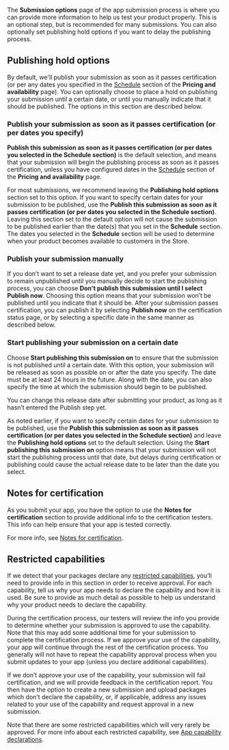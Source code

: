 The **Submission options** page of the app submission process is where you can provide more information to help us test your product properly. This is an optional step, but is recommended for many submissions. You can also optionally set publishing hold options if you want to delay the publishing process.

## Publishing hold options

By default, we'll publish your submission as soon as it passes certification (or per any dates you specified in the  [Schedule](../../../apps/publish/publish-your-app/release-schedule.md) section of the **Pricing and availability** page). You can optionally choose to place a hold on publishing your submission until a certain date, or until you manually indicate that it should be published. The options in this section are described below.

### Publish your submission as soon as it passes certification (or per dates you specify)

**Publish this submission as soon as it passes certification (or per dates you selected in the Schedule section)** is the default selection, and means that your submission will begin the publishing process as soon as it passes certification, unless you have configured dates in the [Schedule](../../../apps/publish/publish-your-app/release-schedule.md) section of the **Pricing and availability** page.

For most submissions, we recommend leaving the **Publishing hold options** section set to this option. If you want to specify certain dates for your submission to be published, use the **Publish this submission as soon as it passes certification (or per dates you selected in the Schedule section)**. Leaving this section set to the default option will not cause the submission to be published earlier than the date(s) that you set in the **Schedule** section. The dates you selected in the **Schedule** section will be used to determine when your product becomes available to customers in the Store.

### Publish your submission manually

If you don’t want to set a release date yet, and you prefer your submission to remain unpublished until you manually decide to start the publishing process, you can choose **Don't publish this submission until I select Publish now**. Choosing this option means that your submission won’t be published until you indicate that it should be. After your submission passes certification, you can publish it by selecting **Publish now** on the certification status page, or by selecting a specific date in the same manner as described below.

### Start publishing your submission on a certain date

Choose **Start publishing this submission on** to ensure that the submission is not published until a certain date. With this option, your submission will be released as soon as possible on or after the date you specify. The date must be at least 24 hours in the future. Along with the date, you can also specify the time at which the submission should begin to be published.

You can change this release date after submitting your product, as long as it hasn’t entered the Publish step yet.

As noted earlier, if you want to specify certain dates for your submission to be published, use the **Publish this submission as soon as it passes certification (or per dates you selected in the Schedule section)** and leave the **Publishing hold options** set to the default selection. Using the **Start publishing this submission on** option means that your submission will not start the publishing process until that date, but delays during certification or publishing could cause the actual release date to be later than the date you select.

## Notes for certification

As you submit your app, you have the option to use the **Notes for certification** section to provide additional info to the certification testers. This info can help ensure that your app is tested correctly.

For more info, see [Notes for certification](../../../apps/publish/publish-your-app/notes-for-certification.md).

## Restricted capabilities

If we detect that your packages declare any [restricted capabilities](/windows/uwp/packaging/app-capability-declarations#restricted-capabilities), you’ll need to provide info in this section in order to receive approval. For each capability, tell us why your app needs to declare the capability and how it is used. Be sure to provide as much detail as possible to help us understand why your product needs to declare the capability.

During the certification process, our testers will review the info you provide to determine whether your submission is approved to use the capability. Note that this may add some additional time for your submission to complete the certification process. If we approve your use of the capability, your app will continue through the rest of the certification process. You generally will not have to repeat the capability approval process when you submit updates to your app (unless you declare additional capabilities).

If we don’t approve your use of the capability, your submission will fail certification, and we will provide feedback in the certification report. You then have the option to create a new submission and upload packages which don’t declare the capability, or, if applicable, address any issues related to your use of the capability and request approval in a new submission.

Note that there are some restricted capabilities which will very rarely be approved. For more info about each restricted capability, see [App capability declarations](/windows/uwp/packaging/app-capability-declarations#restricted-capabilities).
